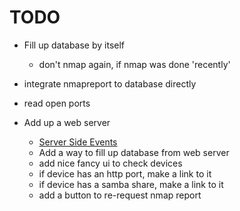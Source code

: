 # TODO

* Fill up database by itself
	* don't nmap again, if nmap was done 'recently'
* integrate nmapreport to database directly
* read open ports

* Add up a web server 
	* [Server Side Events](http://www.html5rocks.com/en/tutorials/eventsource/basics/#toc-demo)
	* Add a way to fill up database from web server
	* add nice fancy ui to check devices
	* if device has an http port, make a link to it
	* if device has a samba share, make a link to it
	* add a button to re-request nmap report
